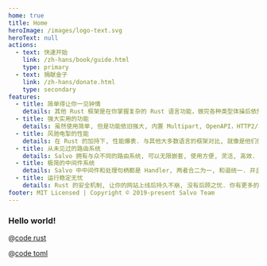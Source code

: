 ```yaml
---
home: true
title: Home
heroImage: /images/logo-text.svg
heroText: null
actions:
  - text: 快速开始
    link: /zh-hans/book/guide.html
    type: primary
  - text: 捐献金子
    link: /zh-hans/donate.html
    type: secondary
features:
  - title: 简单得让你一见钟情
    details: 其他 Rust 框架是在你掌握复杂的 Rust 语言功能，做完各种类型体操后依然不能正常编译， 而 Salvo 却善解人意，不管是新手还是老司机都可以轻松驾驭.
  - title: 强大实用的功能
    details: 虽然使用简单, 但是功能依旧强大, 内置 Multipart, OpenAPI，HTTP2/3, LetsEncrypt, 灵活的数据解析...等等实用功能.
  - title: 风驰电掣的性能
    details: 在 Rust 的加持下, 性能爆表. 与其他大多数语言的框架对比, 就像是他们使着小手枪一枪一枪地打, 你直接就掏出了你的大机关枪持久输出.
  - title: 从未见过的路由系统
    details: Salvo 拥有与众不同的路由系统, 可以无限嵌套, 使用方便, 灵活, 高效. 你可以用各种姿势随心所欲地使用它, 想套就套，想去哪就去哪，带给你前所未有的极致快感. 
  - title: 极简的中间件系统
    details: Salvo 中中间件和处理句柄都是 Handler, 两者合二为一, 和谐统一. 并且官方提供丰富且灵活的中间件实现，满足多z种应用场景需求.
  - title: 运行稳定无忧
    details: Rust 的安全机制, 让你的网站上线后持久不崩, 没有后顾之忧. 你有更多的时间享受幸福生活, 而不是啪啪啪地敲键盘抢救服务器.
footer: MIT Licensed | Copyright © 2019-present Salvo Team
---
```


### Hello world!

<CodeGroup>
  <CodeGroupItem title="main.rs" active>
  
@[code rust](../../codes/hello/src/main.rs)

  </CodeGroupItem>
  <CodeGroupItem title="Cargo.toml">
  
@[code toml](../../codes/hello/Cargo.toml)

  </CodeGroupItem>
</CodeGroup>
